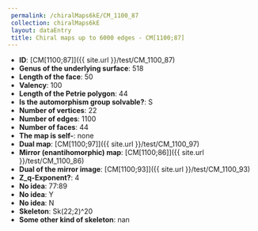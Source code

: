 ```yaml
--- 
 permalink: /chiralMaps6kE/CM_1100_87 
 collection: chiralMaps6kE
 layout: dataEntry
 title: Chiral maps up to 6000 edges - CM[1100;87]
---
```


- **ID**: [CM[1100;87]]({{ site.url }}/test/CM_1100_87)
- **Genus of the underlying surface**: 518
- **Length of the face**: 50
- **Valency**: 100
- **Length of the Petrie polygon**: 44
- **Is the automorphism group solvable?**: S
- **Number of vertices**: 22
- **Number of edges**: 1100
- **Number of faces**: 44
- **The map is self-**: none
- **Dual map**: [CM[1100;97]]({{ site.url }}/test/CM_1100_97)
- **Mirror (enantihomorphic) map**: [CM[1100;86]]({{ site.url }}/test/CM_1100_86)
- **Dual of the mirror image**: [CM[1100;93]]({{ site.url }}/test/CM_1100_93)
- **Z_q-Exponent?**: 4
- **No idea**:  77:89
- **No idea**: Y
- **No idea**: N
- **Skeleton**: Sk(22;2)^20
- **Some other kind of skeleton**: nan
